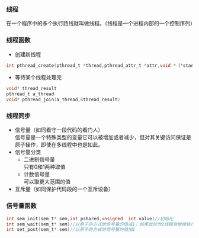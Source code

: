 ### 线程  
在一个程序中的多个执行路线就叫做线程。（线程是一个进程内部的一个控制序列）
### 线程函数
* 创建新线程
```c
int pthread_create(pthread_t *thread,pthread_attr_t *attr,void *（*start_rountine）(void *),void *arg)
```
* 等待某个线程处理完    
```c
void* thread_result  
pthread_t a_thread  
void* pthread_join(a_thread,&thread_result)  
```
### 线程同步
* 信号量（如同看守一段代码的看门人）   
信号量是一个特殊类型的变量它可以被增加或者减少，但对其关键访问保证是原子操作，即使在多线程中也是如此。  
* 信号量分类
  * 二进制信号量  
  只有0和1两种取值
  * 计数信号量  
  可以取更大范围的值
* 互斥量（如同保护代码段的一个互斥设备）
### 信号量函数
```c
int sem_init(sem_t* sem,int pshared,unsigned  int value)//初始化
int sem_wait(sem_t* sem)//以原子的方式给信号量的值减1，如果此时为2线程会继续执行，信号量减1，如果此时为0就会等待，知道其他线程增加其不为0
int set_post(sem_t* sem)//以原子的方式给信号量的值加1
